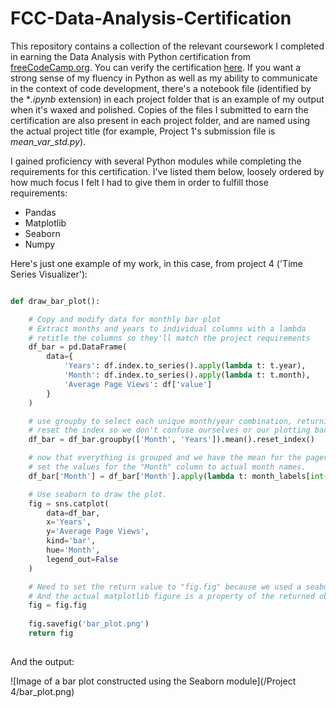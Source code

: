 # FCC-Data-Analysis-Certification

This repository contains a collection of the relevant coursework I completed in earning the Data Analysis with Python certification from [freeCodeCamp.org](https://www.freecodecamp.org/learn/data-analysis-with-python/). You can verify the certification [here](https://www.freecodecamp.org/certification/JustinTurner/data-analysis-with-python-v7). If you want a strong sense of my fluency in Python as well as my ability to communicate in the context of code development, there's a notebook file (identified by the \**.ipynb* extension) in each project folder that is an example of my output when it's waxed and polished. Copies of the files I submitted to earn the certification are also present in each project folder, and are named using the actual project title (for example, Project 1's submission file is *mean_var_std.py*).

I gained proficiency with several Python modules while completing the requirements for this certification. I've listed them below, loosely ordered by how much focus I felt I had to give them in order to fulfill those requirements:

- Pandas  
- Matplotlib  
- Seaborn  
- Numpy  

Here's just one example of my work, in this case, from project 4 ('Time Series Visualizer'):

```python

def draw_bar_plot():

    # Copy and modify data for monthly bar plot
    # Extract months and years to individual columns with a lambda
    # retitle the columns so they'll match the project requirements
    df_bar = pd.DataFrame(
        data={
            'Years': df.index.to_series().apply(lambda t: t.year),
            'Month': df.index.to_series().apply(lambda t: t.month),
            'Average Page Views': df['value']
        }
    )

    # use groupby to select each unique month/year combination, returning the mean.
    # reset the index so we don't confuse ourselves or our plotting backend.
    df_bar = df_bar.groupby(['Month', 'Years']).mean().reset_index()

    # now that everything is grouped and we have the mean for the pageviews,
    # set the values for the "Month" column to actual month names.
    df_bar['Month'] = df_bar['Month'].apply(lambda t: month_labels[int(t) - 1])

    # Use seaborn to draw the plot.
    fig = sns.catplot(
        data=df_bar,
        x='Years',
        y='Average Page Views',
        kind='bar',
        hue='Month',
        legend_out=False
    )

    # Need to set the return value to "fig.fig" because we used a seaborn figure-level function,
    # And the actual matplotlib figure is a property of the returned object.
    fig = fig.fig
    
    fig.savefig('bar_plot.png')
    return fig
    
```
    
And the output:

![Image of a bar plot constructed using the Seaborn module](/Project 4/bar_plot.png)
